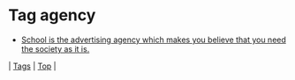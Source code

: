 <!--
title: Tag agency
date: 2020-06-28T15:26:58.952Z
tags:
-->
# Tag agency

 * [School is the advertising agency which makes you believe that you need the society as it is.](62077088239.md)

| [Tags](tags.md) | [Top](index.md) |
